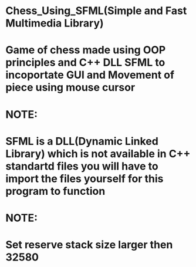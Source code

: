 # Chess_Using_SFML(Simple and Fast Multimedia Library)
# Game of chess made using OOP principles and C++ DLL SFML to incoportate GUI and Movement of piece using mouse cursor

# NOTE:
# SFML is a DLL(Dynamic Linked Library) which is not available in C++ standartd files you will have to import the files yourself for this program to function 

# NOTE:
# Set reserve stack size larger then 32580
